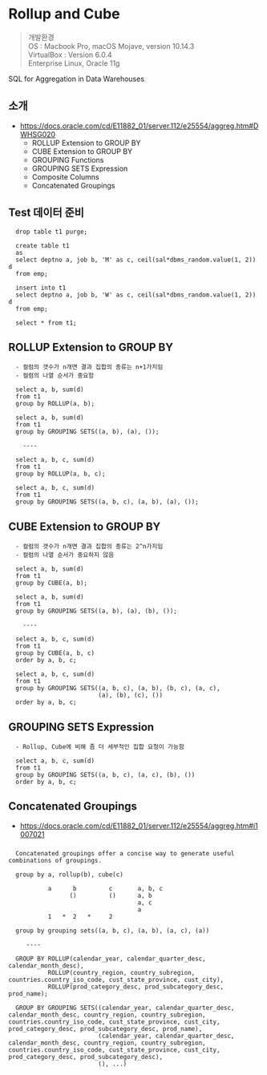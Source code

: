 # Rollup and Cube
> 개발환경<br> 
> OS : Macbook Pro, macOS Mojave, version 10.14.3<br>
> VirtualBox : Version 6.0.4<br>
> Enterprise Linux, Oracle 11g

SQL for Aggregation in Data Warehouses

## 소개 
* https://docs.oracle.com/cd/E11882_01/server.112/e25554/aggreg.htm#DWHSG020
  - ROLLUP Extension to GROUP BY
  - CUBE Extension to GROUP BY
  - GROUPING Functions
  - GROUPING SETS Expression
  - Composite Columns
  - Concatenated Groupings

## Test 데이터 준비
    
      drop table t1 purge;
    
      create table t1
      as
      select deptno a, job b, 'M' as c, ceil(sal*dbms_random.value(1, 2)) d
      from emp;
    
      insert into t1
      select deptno a, job b, 'W' as c, ceil(sal*dbms_random.value(1, 2)) d
      from emp;
    
      select * from t1;

## ROLLUP Extension to GROUP BY
    
      - 컬럼의 갯수가 n개면 결과 집합의 종류는 n+1가지임
      - 컬럼의 나열 순서가 중요함
    
      select a, b, sum(d)
      from t1
      group by ROLLUP(a, b);                    
    
      select a, b, sum(d)
      from t1
      group by GROUPING SETS((a, b), (a), ());
    
        ----
    
      select a, b, c, sum(d)
      from t1
      group by ROLLUP(a, b, c);  
    
      select a, b, c, sum(d)
      from t1
      group by GROUPING SETS((a, b, c), (a, b), (a), ());

## CUBE Extension to GROUP BY
    
      - 컬럼의 갯수가 n개면 결과 집합의 종류는 2^n가지임
      - 컬럼의 나열 순서가 중요하지 않음
    
      select a, b, sum(d)
      from t1
      group by CUBE(a, b);                    
    
      select a, b, sum(d)
      from t1
      group by GROUPING SETS((a, b), (a), (b), ());
    
        ----
    
      select a, b, c, sum(d)
      from t1
      group by CUBE(a, b, c)
      order by a, b, c;
    
      select a, b, c, sum(d)
      from t1
      group by GROUPING SETS((a, b, c), (a, b), (b, c), (a, c),
                             (a), (b), (c), ())
      order by a, b, c;

## GROUPING SETS Expression
    
      - Rollup, Cube에 비해 좀 더 세부적인 집합 요청이 가능함
    
      select a, b, c, sum(d)
      from t1
      group by GROUPING SETS((a, b, c), (a, c), (b), ())
      order by a, b, c;
  

## Concatenated Groupings
* https://docs.oracle.com/cd/E11882_01/server.112/e25554/aggreg.htm#i1007021
###
      Concatenated groupings offer a concise way to generate useful combinations of groupings. 
    
      group by a, rollup(b), cube(c)
      
               a      b         c       a, b, c
                     ()         ()      a, b
                                        a, c
                                        a
               1   *  2   *     2
    
      group by grouping sets((a, b, c), (a, b), (a, c), (a))
    
         ----
    
      GROUP BY ROLLUP(calendar_year, calendar_quarter_desc, calendar_month_desc),
               ROLLUP(country_region, country_subregion, countries.country_iso_code, cust_state_province, cust_city),
               ROLLUP(prod_category_desc, prod_subcategory_desc, prod_name);
    
      GROUP BY GROUPING SETS((calendar_year, calendar_quarter_desc, calendar_month_desc, country_region, country_subregion, countries.country_iso_code, cust_state_province, cust_city, prod_category_desc, prod_subcategory_desc, prod_name),
                             (calendar_year, calendar_quarter_desc, calendar_month_desc, country_region, country_subregion, countries.country_iso_code, cust_state_province, cust_city, prod_category_desc, prod_subcategory_desc),
                             (), ...)
